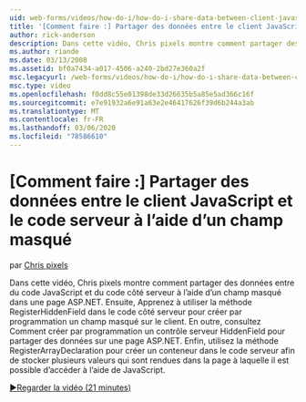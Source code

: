 ```yaml
---
uid: web-forms/videos/how-do-i/how-do-i-share-data-between-client-javascript-and-server-code-using-a-hidden-field
title: '[Comment faire :] Partager des données entre le client JavaScript et le code serveur à l’aide d’un champ masqué | Microsoft Docs'
author: rick-anderson
description: Dans cette vidéo, Chris pixels montre comment partager des données entre du code JavaScript et du code côté serveur à l’aide d’un champ masqué dans une page ASP.NET. Découvrez ensuite comment...
ms.author: riande
ms.date: 03/13/2008
ms.assetid: bf0a7434-a017-4506-a240-2bd27e360a2f
msc.legacyurl: /web-forms/videos/how-do-i/how-do-i-share-data-between-client-javascript-and-server-code-using-a-hidden-field
msc.type: video
ms.openlocfilehash: f0dd8c55e01398de33d26635b5a85e5ad366c16f
ms.sourcegitcommit: e7e91932a6e91a63e2e46417626f39d6b244a3ab
ms.translationtype: MT
ms.contentlocale: fr-FR
ms.lasthandoff: 03/06/2020
ms.locfileid: "78586610"
---
```

# <a name="how-do-i-share-data-between-client-javascript-and-server-code-using-a-hidden-field"></a>[Comment faire :] Partager des données entre le client JavaScript et le code serveur à l’aide d’un champ masqué

par [Chris pixels](https://twitter.com/chrispels)

Dans cette vidéo, Chris pixels montre comment partager des données entre du code JavaScript et du code côté serveur à l’aide d’un champ masqué dans une page ASP.NET. Ensuite, Apprenez à utiliser la méthode RegisterHiddenField dans le code côté serveur pour créer par programmation un champ masqué sur le client. En outre, consultez Comment créer par programmation un contrôle serveur HiddenField pour partager des données sur une page ASP.NET. Enfin, utilisez la méthode RegisterArrayDeclaration pour créer un conteneur dans le code serveur afin de stocker plusieurs valeurs qui sont rendues dans la page à laquelle il est possible d’accéder à l’aide de JavaScript.

[&#9654;Regarder la vidéo (21 minutes)](https://channel9.msdn.com/Blogs/ASP-NET-Site-Videos/how-do-i-share-data-between-client-javascript-and-server-code-using-a-hidden-field)
